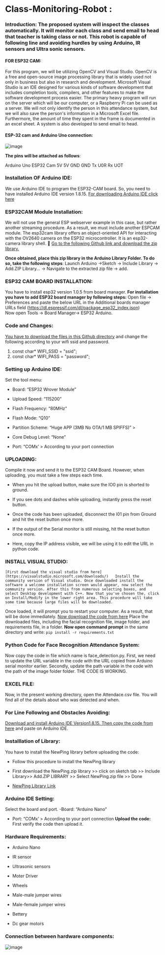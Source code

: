 # Class-Monitoring-Robot :
### Introduction:                                                                                                                                                         The proposed system will inspect the classes automatically. It will monitor each class and send email to head that teacher is taking class or not. This robot is capable of following line and avoiding hurdles by using Arduino, IR sensors and Ultra sonic sensors. 
#### FOR ESP32 CAM:
For this program, we will be utilizing OpenCV and Visual Studio. OpenCV is a free and open-source image processing library that is widely used not only in business but also in research and development. Microsoft Visual Studio is an IDE designed for various kinds of software development that includes completion tools, compilers, and other features to make the software development process easier.
                The primary heavy program will run on the server which will be our computer, or a Raspberry Pi can be used as a server. We will not only identify the person in this attendance system, but we will also save the person's information in a Microsoft Excel file. Furthermore, the amount of time they spent in the frame is documented in an excel sheet. A system is also developed to send email to head.
#### ESP-32 cam and Arduino Uno connection:
 ![image](https://user-images.githubusercontent.com/126508260/222667320-e4edce56-a2a7-4907-90cb-93de74a3fcb7.png)

**The pins will be attached as follows**:

Arduino Uno	ESP32 Cam
5V	5V
GND	GND
Tx	U0R
Rx	UOT
	

### Installation OF Arduino IDE:
We use Arduino IDE to program the ESP32-CAM board. So, you need to have installed Arduino IDE version 1.8.15.
 [For downloading Arduino IDE click here](https://www.filehorse.com/download-arduino/61669/download/#google_vignette) 
### ESP32CAM Module Installation:
We will not use the general ESP webserver example in this case, but rather another streaming procedure. As a result, we must include another ESPCAM module. The esp32cam library offers an object-oriented API for interacting with the OV2640 camera on the ESP32 microcontroller. It is an esp32-camera library shell.
  [Go to the following Github link and download the zip library.]( https://github.com/yoursunny/esp32cam)
 
**Once obtained, place this zip library in the Arduino Library Folder. To do so, take the following steps**:
Launch Arduino ->Sketch -> Include Library -> Add.ZIP Library... -> Navigate to the extracted zip file -> add.
### ESP32 CAM BOARD INSTALLATION:
 You have to install esp32 version 1.0.5 from board manager.
**For installation you have to add ESP32 board manager by following steps:**
 Open file -> Preferences and paste the below URL in the Additional boards manager URLs field 
(https://dl.espressif.com/dl/package_esp32_index.json)                                                                                                                     
Now open Tools -> Board Manager-> ESP32 Arduino.
### Code and Changes:                                                                                                                                                                              
[You have to download the files in this Github directory](https://github.com/SaniaZahra08/Class-Monitoring-Robot) and change the following according to your wifi ssid and password.
1. const char* WIFI_SSID = "ssid"; 
2. const char* WIFI_PASS = "password";
### Setting up Arduino IDE:                                                                                                                                                                                   
 Set the tool menu:
- Board: “ESP32 Wrover Module” 
* Upload Speed: “115200” 
- Flash Frequency: “80MHz” 
* Flash Mode: “Q10” 
- Partition Scheme: “Huge APP (3MB No OTA/1 MB SPIFFS)” >
* Core Debug Level: “None” 
- Port: “COMx’ > According to your port connection
 ### UPLOADING:                                                                                                                                                                           
Compile it now and send it to the ESP32 CAM Board. However, when uploading, you must take a few steps each time.
- When you hit the upload button, make sure the IO0 pin is shorted to ground.
* If you see dots and dashes while uploading, instantly press the reset button.
- Once the code has been uploaded, disconnect the I01 pin from Ground and hit the reset button once more.
* If the output of the Serial monitor is still missing, hit the reset button once more.
- Here, copy the IP address visible, we will be using it to edit the URL in python code.                                                                                    
 ### INSTALL VISUAL STUDIO:             
    [First download the visual studio from here](https://visualstudio.microsoft.com/downloads/)   Install the community version of Visual studio. Once downloaded install the software a welcome installation screen would appear, now select the community version. After this from numerous selecting boxes, and select Desktop development with C++. Now that you've chosen the, click on Install/Modify in the lower right area. This procedure will take some time because large files will be downloaded.
Once loaded, it will prompt you to restart your computer. As a result, that will be done immediately.
[Now download the code from here](https://github.com/SaniaZahra08/Class-Monitoring-Robot) 
Place the downloaded files, including the facial recognition file, image folder, and requirements file, in a folder.
**Now open command prompt** in the same directory and write:
`pip install -r requirements.txt`
### Python Code for Face Recognition Attendance System:
Now copy the code in file which name is face_detection.py. First, we need to update the URL variable in the code with the URL copied from Arduino serial monitor earlier.
Secondly, update the path variable in the code with the path of the image folder folder.
THE CODE IS WORKING.
### EXCEL FILE:
Now, in the present working directory, open the Attendace.csv file. You will find all of the details about who was detected and when. 
### For Line Following and Obstacles Avoiding:
 [Download and install Arduino IDE Version1.8.15. Then copy the code from here](https://github.com/SaniaZahra08/Class-Monitoring-Robot)  and paste on Arduino IDE.
### Installlation of Library:
 You have to install the NewPing library before uploading the code:
- Follow this procedure to install the NewPing library 
* First download the NewPing.zip library >> click on sketch tab >> Include Library>> Add.ZIP LIBRARY >> Select NewPing.zip file >> Done
- [NewPing Library Link ]( https://github.com/eliteio/Arduino_New_Ping)                                        
### Arduino IDE Setting: 
Select the board and port.
-Board: “Arduino Nano” 
* Port: “COMx’ > According to your port connection
**Upload the code:**                                                                                                                                                      First verify the code then upload it.
### Hardware Requirements:
- Arduino Nano
* IR sensor
- Ultrasonic sensors
* Moter Driver
- Wheels
* Male-male jumper wires
- Male-female jumper wires                                                                                                                
* Bettery
- Dc gear motors                                                                                                                                                         
 ### Connection between hardware components:                                                                                                                              
![image](https://user-images.githubusercontent.com/126508260/222678305-2087572a-d243-4bb4-858c-62de77560120.png)
